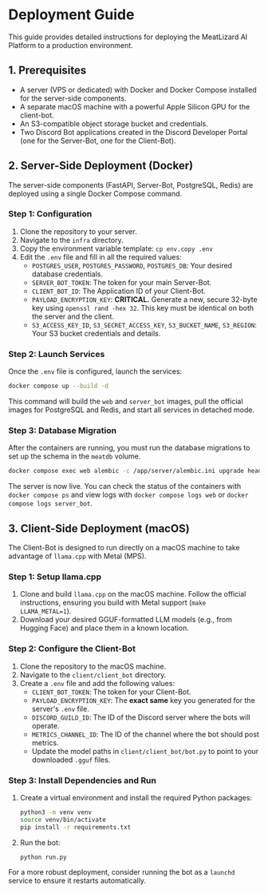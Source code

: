 # Deployment Guide

This guide provides detailed instructions for deploying the MeatLizard AI Platform to a production environment.

## 1. Prerequisites

-   A server (VPS or dedicated) with Docker and Docker Compose installed for the server-side components.
-   A separate macOS machine with a powerful Apple Silicon GPU for the client-bot.
-   An S3-compatible object storage bucket and credentials.
-   Two Discord Bot applications created in the Discord Developer Portal (one for the Server-Bot, one for the Client-Bot).

## 2. Server-Side Deployment (Docker)

The server-side components (FastAPI, Server-Bot, PostgreSQL, Redis) are deployed using a single Docker Compose command.

### Step 1: Configuration

1.  Clone the repository to your server.
2.  Navigate to the `infra` directory.
3.  Copy the environment variable template: `cp env.copy .env`
4.  Edit the `.env` file and fill in all the required values:
    -   `POSTGRES_USER`, `POSTGRES_PASSWORD`, `POSTGRES_DB`: Your desired database credentials.
    -   `SERVER_BOT_TOKEN`: The token for your main Server-Bot.
    -   `CLIENT_BOT_ID`: The Application ID of your Client-Bot.
    -   `PAYLOAD_ENCRYPTION_KEY`: **CRITICAL.** Generate a new, secure 32-byte key using `openssl rand -hex 32`. This key must be identical on both the server and the client.
    -   `S3_ACCESS_KEY_ID`, `S3_SECRET_ACCESS_KEY`, `S3_BUCKET_NAME`, `S3_REGION`: Your S3 bucket credentials and details.

### Step 2: Launch Services

Once the `.env` file is configured, launch the services:

```bash
docker compose up --build -d
```

This command will build the `web` and `server_bot` images, pull the official images for PostgreSQL and Redis, and start all services in detached mode.

### Step 3: Database Migration

After the containers are running, you must run the database migrations to set up the schema in the `meatdb` volume.

```bash
docker compose exec web alembic -c /app/server/alembic.ini upgrade head
```

The server is now live. You can check the status of the containers with `docker compose ps` and view logs with `docker compose logs web` or `docker compose logs server_bot`.

## 3. Client-Side Deployment (macOS)

The Client-Bot is designed to run directly on a macOS machine to take advantage of `llama.cpp` with Metal (MPS).

### Step 1: Setup llama.cpp

1.  Clone and build `llama.cpp` on the macOS machine. Follow the official instructions, ensuring you build with Metal support (`make LLAMA_METAL=1`).
2.  Download your desired GGUF-formatted LLM models (e.g., from Hugging Face) and place them in a known location.

### Step 2: Configure the Client-Bot

1.  Clone the repository to the macOS machine.
2.  Navigate to the `client/client_bot` directory.
3.  Create a `.env` file and add the following values:
    -   `CLIENT_BOT_TOKEN`: The token for your Client-Bot.
    -   `PAYLOAD_ENCRYPTION_KEY`: The **exact same** key you generated for the server's `.env` file.
    -   `DISCORD_GUILD_ID`: The ID of the Discord server where the bots will operate.
    -   `METRICS_CHANNEL_ID`: The ID of the channel where the bot should post metrics.
    -   Update the model paths in `client/client_bot/bot.py` to point to your downloaded `.gguf` files.

### Step 3: Install Dependencies and Run

1.  Create a virtual environment and install the required Python packages:
    ```bash
    python3 -m venv venv
    source venv/bin/activate
    pip install -r requirements.txt
    ```
2.  Run the bot:
    ```bash
    python run.py
    ```

For a more robust deployment, consider running the bot as a `launchd` service to ensure it restarts automatically.